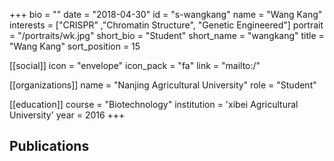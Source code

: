 +++
bio = ""
date = "2018-04-30"
id = "s-wangkang"
name = "Wang Kang"
interests = ["CRISPR" ,"Chromatin Structure", "Genetic Engineered"]
portrait = "/portraits/wk.jpg"
short_bio = "Student"
short_name = "wangkang"
title = "Wang Kang"
sort_position = 15

[[social]]
    icon = "envelope"
    icon_pack = "fa"
    link = "mailto:/"

[[organizations]]
    name = "Nanjing Agricultural University"
    role = "Student"

[[education]]
    course = "Biotechnology"
    institution = 'xibei Agricultural University'
    year = 2016
+++

## Publications

